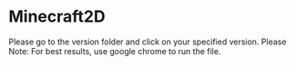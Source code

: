 # Minecraft2D
Please go to the version folder and click on your specified version.
Please Note: For best results, use google chrome to run the file.
